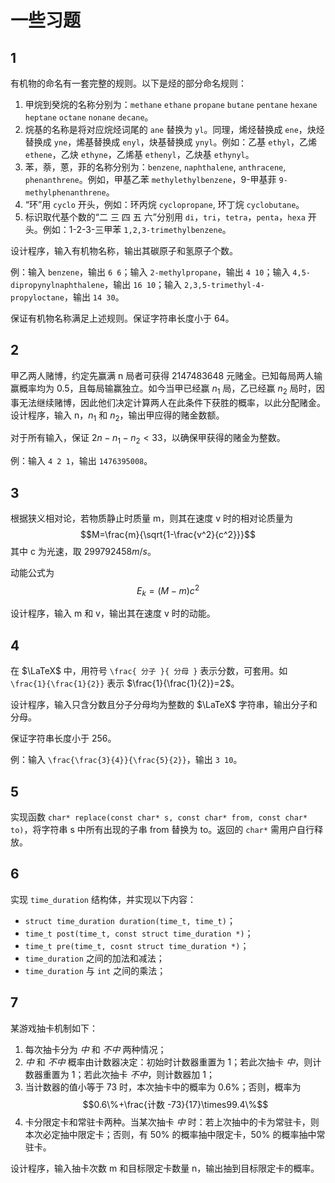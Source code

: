 # 一些习题

## 1

有机物的命名有一套完整的规则。以下是烃的部分命名规则：

1. 甲烷到癸烷的名称分别为：`methane` `ethane` `propane` `butane` `pentane` `hexane` `heptane` `octane` `nonane` `decane`。
2. 烷基的名称是将对应烷烃词尾的 `ane` 替换为 `yl`。同理，烯烃替换成 `ene`，炔烃替换成 `yne`，烯基替换成 `enyl`，炔基替换成 `ynyl`。例如：乙基 `ethyl`，乙烯 `ethene`，乙炔 `ethyne`，乙烯基 `ethenyl`，乙炔基 `ethynyl`。
3. 苯，萘，蒽，菲的名称分别为：`benzene`, `naphthalene`, `anthracene`, `phenanthrene`。例如，甲基乙苯 `methylethylbenzene`，9-甲基菲 `9-methylphenanthrene`。
4. “环”用 `cyclo` 开头，例如：环丙烷 `cyclopropane`, 环丁烷 `cyclobutane`。
5. 标识取代基个数的“二 三 四 五 六”分别用 `di`，`tri`，`tetra`，`penta`，`hexa` 开头。例如：1-2-3-三甲苯 `1,2,3-trimethylbenzene`。

设计程序，输入有机物名称，输出其碳原子和氢原子个数。

例：输入 `benzene`，输出 `6 6`；输入 `2-methylpropane`，输出 `4 10`；输入 `4,5-dipropynylnaphthalene`，输出 `16 10`；输入 `2,3,5-trimethyl-4-propyloctane`，输出 `14 30`。

保证有机物名称满足上述规则。保证字符串长度小于 64。

## 2

甲乙两人赌博，约定先赢满 n 局者可获得 2147483648 元赌金。已知每局两人输赢概率均为 0.5，且每局输赢独立。如今当甲已经赢 $n_1$ 局，乙已经赢 $n_2$ 局时，因事无法继续赌博，因此他们决定计算两人在此条件下获胜的概率，以此分配赌金。设计程序，输入 n，$n_1$ 和 $n_2$，输出甲应得的赌金数额。

对于所有输入，保证 $2n-n_1-n_2<33$，以确保甲获得的赌金为整数。

例：输入 `4 2 1`，输出 `1476395008`。

## 3

根据狭义相对论，若物质静止时质量 m，则其在速度 v 时的相对论质量为
$$M=\frac{m}{\sqrt{1-\frac{v^2}{c^2}}}$$
其中 c 为光速，取 $299792458 m/s$。

动能公式为
$$E_k=(M-m)c^2$$

设计程序，输入 m 和 v，输出其在速度 v 时的动能。

## 4

在 $\LaTeX$ 中，用符号 `\frac{ 分子 }{ 分母 }` 表示分数，可套用。如 `\frac{1}{\frac{1}{2}}` 表示 $\frac{1}{\frac{1}{2}}=2$。

设计程序，输入只含分数且分子分母均为整数的 $\LaTeX$ 字符串，输出分子和分母。

保证字符串长度小于 256。

例：输入 `\frac{\frac{3}{4}}{\frac{5}{2}}`，输出 `3 10`。

## 5

实现函数 `char* replace(const char* s, const char* from, const char* to)`，将字符串 s 中所有出现的子串 from 替换为 to。返回的 `char*` 需用户自行释放。

## 6

实现 `time_duration` 结构体，并实现以下内容：

- `struct time_duration duration(time_t, time_t)`；
- `time_t post(time_t, const struct time_duration *)`；
- `time_t pre(time_t, cosnt struct time_duration *)`；
- `time_duration` 之间的加法和减法；
- `time_duration` 与 `int` 之间的乘法；

## 7

某游戏抽卡机制如下：

1. 每次抽卡分为 _中_ 和 _不中_ 两种情况；
2. _中_ 和 _不中_ 概率由计数器决定：初始时计数器重置为 1；若此次抽卡 _中_，则计数器重置为 1；若此次抽卡 _不中_，则计数器加 1；
3. 当计数器的值小等于 73 时，本次抽卡中的概率为 0.6%；否则，概率为
   $$0.6\%+\frac{计数 -73}{17}\times99.4\%$$
4. 卡分限定卡和常驻卡两种。当某次抽卡 _中_ 时：若上次抽中的卡为常驻卡，则本次必定抽中限定卡；否则，有 50% 的概率抽中限定卡，50% 的概率抽中常驻卡。

设计程序，输入抽卡次数 m 和目标限定卡数量 n，输出抽到目标限定卡的概率。
